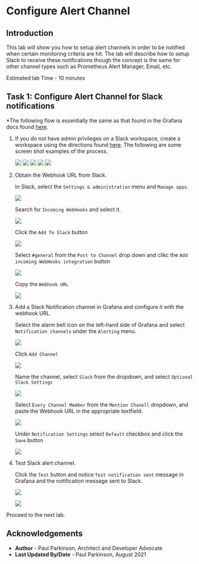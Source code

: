 # Configure Alert Channel

## Introduction

This lab will show you how to setup alert channels in order to be notified when certain monitoring criteria are hit.
The lab will describe how to setup Slack to receive these notifications though the concept is the same for other channel types such as 
Prometheus Alert Manager, Email, etc.


Estimated lab Time - 10 minutes
  
## Task 1: Configure Alert Channel for Slack notifications

*The following flow is essentially the same as that found  in the Grafana docs found 
    [here](https://grafana.com/blog/2020/02/25/step-by-step-guide-to-setting-up-prometheus-alertmanager-with-slack-pagerduty-and-gmail/). 
    
1. If you do not have admin privileges on a Slack workspace, create a workspace using the directions found [here](https://slack.com/create#email).  The following are some screen shot examples of the process.

     ![](images/slackalertchannelsetup1.png " ")
     ![](images/slackalertchannelsetup2.png " ")
     ![](images/slackalertchannelsetup3.png " ")
     ![](images/slackalertchannelsetup4.png " ")
     ![](images/slackalertchannelsetup5.png " ")


2.  Obtain the Webhook URL from Slack.

     In Slack, select the `Settings & administration` menu and `Manage apps`.

     ![](images/slack-manageapps.png " ")

     Search for `Incoming WebHooks` and select it.

     ![](images/searchincomingwebhooks.png " ")
     
     Click the `Add To Slack` button
     
     ![](images/addtoslack.png " ")
     
     Select `#general` from the `Post to Channel` drop down and clikc the `Add incoming WebHooks integration` button
     
     ![](images/addincomingwebhooksintegration.png " ")
     
     Copy the `Webhook URL` 
     
     ![](images/copythewebhookurl.png " ")

2. Add a Slack Notification channel in Grafana and configure it with the webhook URL.

   Select the alarm bell icon on the left-hand side of Grafana and select `Notification channels` under the `Alerting` menu.

     ![](images/alerting-notificationchannels.png " ")

   Click `Add Channel`

     ![](images/clickaddchannel.png " ")
     
   Name the channel, select `Slack` from the dropdown, and select `Optional Slack Settings` 
   
     ![](images/newslackalertchannel.png " ")
     
   Select `Every Channel Member` from the `Mention Chanell` dropdown, and paste the Webhook URL in the appropriate textfield. 
   
     ![](images/optionalslackchannelsettings.png " ")
     
   Under `Notification Settings` select `Default` checkbox and click the `Save` button
   
     ![](images/defaultcheckbox.png " ")

3. Test Slack alert channel.

      Click the `Test` button and notice `Test notification sent` message in Grafana and the notification message sent to Slack.
      
     ![](images/selecttest.png " ")
     
     ![](images/slacktestalert.png " ")

    
Proceed to the next lab.

## Acknowledgements
* **Author** - Paul Parkinson, Architect and Developer Advocate
* **Last Updated By/Date** - Paul Parkinson, August 2021
